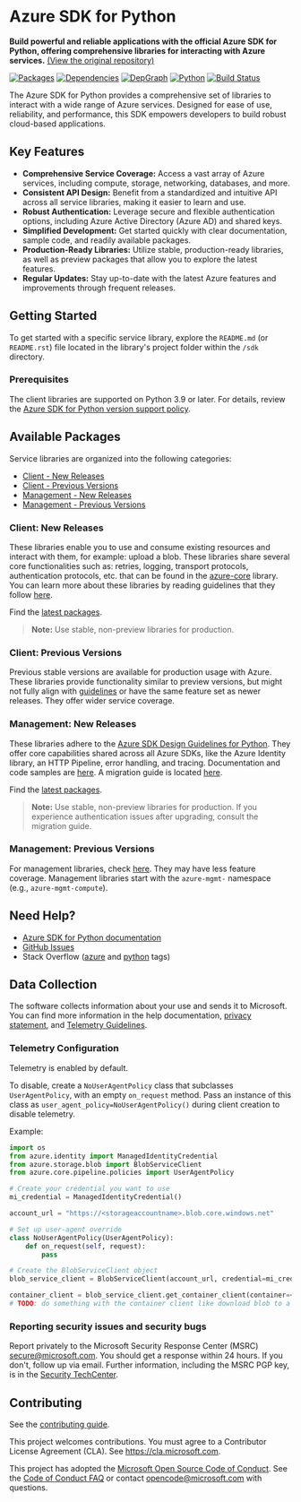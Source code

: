 # Azure SDK for Python

**Build powerful and reliable applications with the official Azure SDK for Python, offering comprehensive libraries for interacting with Azure services.** [(View the original repository)](https://github.com/Azure/azure-sdk-for-python)

[![Packages](https://img.shields.io/badge/packages-latest-blue.svg)](https://azure.github.io/azure-sdk/releases/latest/python.html) [![Dependencies](https://img.shields.io/badge/dependency-report-blue.svg)](https://azuresdkartifacts.blob.core.windows.net/azure-sdk-for-python/dependencies/dependencies.html) [![DepGraph](https://img.shields.io/badge/dependency-graph-blue.svg)](https://azuresdkartifacts.blob.core.windows.net/azure-sdk-for-python/dependencies/dependencyGraph/index.html) [![Python](https://img.shields.io/pypi/pyversions/azure-core.svg?maxAge=2592000)](https://pypi.python.org/pypi/azure/) [![Build Status](https://dev.azure.com/azure-sdk/public/_apis/build/status/python/python%20-%20core%20-%20ci?branchName=main)](https://dev.azure.com/azure-sdk/public/_build/latest?definitionId=458&branchName=main)

The Azure SDK for Python provides a comprehensive set of libraries to interact with a wide range of Azure services. Designed for ease of use, reliability, and performance, this SDK empowers developers to build robust cloud-based applications.

## Key Features

*   **Comprehensive Service Coverage:** Access a vast array of Azure services, including compute, storage, networking, databases, and more.
*   **Consistent API Design:** Benefit from a standardized and intuitive API across all service libraries, making it easier to learn and use.
*   **Robust Authentication:** Leverage secure and flexible authentication options, including Azure Active Directory (Azure AD) and shared keys.
*   **Simplified Development:** Get started quickly with clear documentation, sample code, and readily available packages.
*   **Production-Ready Libraries:** Utilize stable, production-ready libraries, as well as preview packages that allow you to explore the latest features.
*   **Regular Updates:** Stay up-to-date with the latest Azure features and improvements through frequent releases.

## Getting Started

To get started with a specific service library, explore the `README.md` (or `README.rst`) file located in the library's project folder within the `/sdk` directory.

### Prerequisites

The client libraries are supported on Python 3.9 or later. For details, review the [Azure SDK for Python version support policy](https://github.com/Azure/azure-sdk-for-python/wiki/Azure-SDKs-Python-version-support-policy).

## Available Packages

Service libraries are organized into the following categories:

*   [Client - New Releases](#client-new-releases)
*   [Client - Previous Versions](#client-previous-versions)
*   [Management - New Releases](#management-new-releases)
*   [Management - Previous Versions](#management-previous-versions)

### Client: New Releases

These libraries enable you to use and consume existing resources and interact with them, for example: upload a blob. These libraries share several core functionalities such as: retries, logging, transport protocols, authentication protocols, etc. that can be found in the [azure-core](https://github.com/Azure/azure-sdk-for-python/blob/main/sdk/core/azure-core) library. You can learn more about these libraries by reading guidelines that they follow [here](https://azure.github.io/azure-sdk/python/guidelines/index.html).

Find the [latest packages](https://azure.github.io/azure-sdk/releases/latest/index.html#python).

>   **Note:** Use stable, non-preview libraries for production.

### Client: Previous Versions

Previous stable versions are available for production usage with Azure. These libraries provide functionality similar to preview versions, but might not fully align with [guidelines](https://azure.github.io/azure-sdk/python/guidelines/index.html) or have the same feature set as newer releases. They offer wider service coverage.

### Management: New Releases

These libraries adhere to the [Azure SDK Design Guidelines for Python](https://azure.github.io/azure-sdk/python/guidelines/). They offer core capabilities shared across all Azure SDKs, like the Azure Identity library, an HTTP Pipeline, error handling, and tracing.
Documentation and code samples are [here](https://aka.ms/azsdk/python/mgmt).  A migration guide is located [here](https://github.com/Azure/azure-sdk-for-python/blob/main/doc/sphinx/mgmt_quickstart.rst#migration-guide).

Find the [latest packages](https://azure.github.io/azure-sdk/releases/latest/mgmt/python.html).

>   **Note:** Use stable, non-preview libraries for production. If you experience authentication issues after upgrading, consult the migration guide.

### Management: Previous Versions

For management libraries, check [here](https://azure.github.io/azure-sdk/releases/latest/all/python.html). They may have less feature coverage.
Management libraries start with the `azure-mgmt-` namespace (e.g., `azure-mgmt-compute`).

## Need Help?

*   [Azure SDK for Python documentation](https://aka.ms/python-docs)
*   [GitHub Issues](https://github.com/Azure/azure-sdk-for-python/issues)
*   Stack Overflow ([azure](https://stackoverflow.com/questions/tagged/azure) and [python](https://stackoverflow.com/questions/tagged/python) tags)

## Data Collection

The software collects information about your use and sends it to Microsoft.  You can find more information in the help documentation, [privacy statement](https://go.microsoft.com/fwlink/?LinkID=824704), and [Telemetry Guidelines](https://azure.github.io/azure-sdk/general_azurecore.html#telemetry-policy).

### Telemetry Configuration

Telemetry is enabled by default.

To disable, create a `NoUserAgentPolicy` class that subclasses `UserAgentPolicy`, with an empty `on_request` method. Pass an instance of this class as `user_agent_policy=NoUserAgentPolicy()` during client creation to disable telemetry.

Example:

```python
import os
from azure.identity import ManagedIdentityCredential
from azure.storage.blob import BlobServiceClient
from azure.core.pipeline.policies import UserAgentPolicy

# Create your credential you want to use
mi_credential = ManagedIdentityCredential()

account_url = "https://<storageaccountname>.blob.core.windows.net"

# Set up user-agent override
class NoUserAgentPolicy(UserAgentPolicy):
    def on_request(self, request):
        pass

# Create the BlobServiceClient object
blob_service_client = BlobServiceClient(account_url, credential=mi_credential, user_agent_policy=NoUserAgentPolicy())

container_client = blob_service_client.get_container_client(container=<container_name>) 
# TODO: do something with the container client like download blob to a file
```

### Reporting security issues and security bugs

Report privately to the Microsoft Security Response Center (MSRC) <secure@microsoft.com>.  You should get a response within 24 hours. If you don't, follow up via email. Further information, including the MSRC PGP key, is in the [Security TechCenter](https://www.microsoft.com/msrc/faqs-report-an-issue).

## Contributing

See the [contributing guide](https://github.com/Azure/azure-sdk-for-python/blob/main/CONTRIBUTING.md).

This project welcomes contributions.  You must agree to a Contributor License Agreement (CLA).
See https://cla.microsoft.com.

This project has adopted the [Microsoft Open Source Code of Conduct](https://opensource.microsoft.com/codeofconduct/).
See the [Code of Conduct FAQ](https://opensource.microsoft.com/codeofconduct/faq/) or contact [opencode@microsoft.com](mailto:opencode@microsoft.com) with questions.